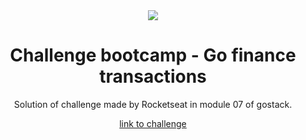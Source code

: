 <div align="center">
  <img src="https://user-images.githubusercontent.com/39541807/81132560-3a20a000-8f25-11ea-8179-4f4540936787.png">
<div>
<h1 align="center"> Challenge bootcamp - Go finance transactions</h1>

<p align="center">Solution of challenge made by Rocketseat in module 07 of gostack.</p>

<a href="https://github.com/Rocketseat/bootcamp-gostack-desafios/tree/master/desafio-conceitos-react-native"> link to challenge<a>
